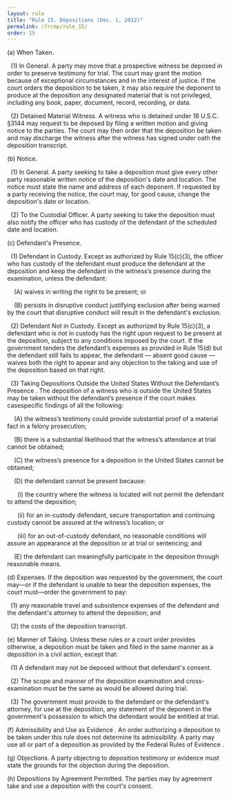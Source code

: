 ```yaml
---
layout: rule
title: "Rule 15. Depositions (Dec. 1, 2012)"
permalink: /frcmp/rule_15/
order: 15
---
```


(a) When Taken.


&nbsp;&nbsp;(1) In General. A party may move that a prospective witness be deposed in order to preserve testimony for trial. The court may grant the motion because of exceptional circumstances and in the interest of justice. If the court orders the deposition to be taken, it may also require the deponent to produce at the deposition any designated material that is not privileged, including any book, paper, document, record, recording, or data.


&nbsp;&nbsp;(2) Detained Material Witness. A witness who is detained under 18 U.S.C. §3144 may request to be deposed by filing a written motion and giving notice to the parties. The court may then order that the deposition be taken and may discharge the witness after the witness has signed under oath the deposition transcript.


(b) Notice.


&nbsp;&nbsp;(1) In General. A party seeking to take a deposition must give every other party reasonable written notice of the deposition's date and location. The notice must state the name and address of each deponent. If requested by a party receiving the notice, the court may, for good cause, change the deposition's date or location.


&nbsp;&nbsp;(2) To the Custodial Officer. A party seeking to take the deposition must also notify the officer who has custody of the defendant of the scheduled date and location.


(c) Defendant's Presence.


&nbsp;&nbsp;(1) Defendant in Custody. Except as authorized by Rule 15(c)(3), the officer who has custody of the defendant must produce the defendant at the deposition and keep the defendant in the witness’s presence during the examination, unless the defendant:


&nbsp;&nbsp;&nbsp;&nbsp;(A) waives in writing the right to be present; or


&nbsp;&nbsp;&nbsp;&nbsp;(B) persists in disruptive conduct justifying exclusion after being warned by the court that disruptive conduct will result in the defendant's exclusion.


&nbsp;&nbsp;(2) Defendant Not in Custody. Except as authorized by Rule 15(c)(3), a defendant who is not in custody has the right upon request to be present at the deposition, subject to any conditions imposed by the court.  If the government tenders the defendant’s expenses as provided in Rule 15(d) but the defendant still fails to appear, the defendant — absent good cause — waives both the right to appear and any objection to the taking and use of the deposition based on that right.


&nbsp;&nbsp;(3) Taking Depositions Outside the United States Without the Defendant’s Presence . The deposition of a witness who is outside the United States may be taken without the defendant’s presence if the court makes casespecific findings of all the following:


&nbsp;&nbsp;&nbsp;&nbsp;(A) the witness’s testimony could provide substantial proof of a material fact in a felony prosecution;


&nbsp;&nbsp;&nbsp;&nbsp;(B) there is a substantial likelihood that the witness’s attendance at trial cannot be obtained;


&nbsp;&nbsp;&nbsp;&nbsp;(C) the witness’s presence for a deposition in the United States cannot be obtained;


&nbsp;&nbsp;&nbsp;&nbsp;(D) the defendant cannot be present because:


&nbsp;&nbsp;&nbsp;&nbsp;&nbsp;&nbsp;(i) the country where the witness is located will not permit the defendant to attend the deposition;


&nbsp;&nbsp;&nbsp;&nbsp;&nbsp;&nbsp;(ii) for an in-custody defendant, secure transportation and continuing custody cannot be assured at the witness’s location; or


&nbsp;&nbsp;&nbsp;&nbsp;&nbsp;&nbsp;(iii) for an out-of-custody defendant, no reasonable conditions will assure an appearance at the deposition or at trial or sentencing; and


&nbsp;&nbsp;&nbsp;&nbsp;(E) the defendant can meaningfully participate in the deposition through reasonable means.


(d) Expenses. If the deposition was requested by the government, the court may—or if the defendant is unable to bear the deposition expenses, the court must—order the government to pay:


&nbsp;&nbsp;(1) any reasonable travel and subsistence expenses of the defendant and the defendant's attorney to attend the deposition; and


&nbsp;&nbsp;(2) the costs of the deposition transcript.


(e) Manner of Taking. Unless these rules or a court order provides otherwise, a deposition must be taken and filed in the same manner as a deposition in a civil action, except that:


&nbsp;&nbsp;(1) A defendant may not be deposed without that defendant's consent.


&nbsp;&nbsp;(2) The scope and manner of the deposition examination and cross-examination must be the same as would be allowed during trial.


&nbsp;&nbsp;(3) The government must provide to the defendant or the defendant's attorney, for use at the deposition, any statement of the deponent in the government's possession to which the defendant would be entitled at trial.


(f) Admissibility and Use as Evidence . An order authorizing a deposition to be taken under this rule does not determine its admissibility.  A party may use all or part of a deposition as provided by the Federal Rules of Evidence .


(g) Objections. A party objecting to deposition testimony or evidence must state the grounds for the objection during the deposition.


(h) Depositions by Agreement Permitted. The parties may by agreement take and use a deposition with the court's consent.
